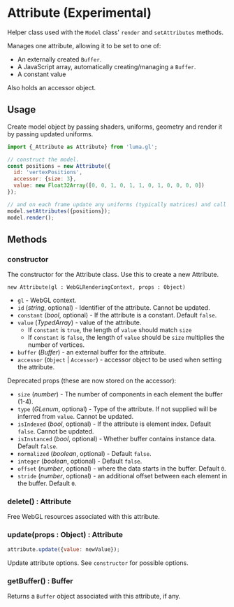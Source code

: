 # Attribute (Experimental)

Helper class used with the `Model` class' `render` and `setAttributes` methods.

Manages one attribute, allowing it to be set to one of:
* An externally created `Buffer`.
* A JavaScript array, automatically creating/managing a `Buffer`.
* A constant value

Also holds an accessor object.

## Usage

Create model object by passing shaders, uniforms, geometry and render it by passing updated uniforms.

```js
import {_Attribute as Attribute} from 'luma.gl';
```

```js
// construct the model.
const positions = new Attribute({
  id: 'vertexPositions',
  accessor: {size: 3},
  value: new Float32Array([0, 0, 1, 0, 1, 1, 0, 1, 0, 0, 0, 0])
});

// and on each frame update any uniforms (typically matrices) and call render.
model.setAttributes({positions});
model.render();
```

## Methods

### constructor

The constructor for the Attribute class. Use this to create a new Attribute.

`new Attribute(gl : WebGLRenderingContext, props : Object)`

* `gl` - WebGL context.
* `id` (*string*, optional) - Identifier of the attribute. Cannot be updated.
* `constant` (*bool*, optional) - If the attribute is a constant. Default `false`.
* `value` (*TypedArray*) - value of the attribute.
    - If `constant` is `true`, the length of `value` should match `size`
    - If `constant` is `false`, the length of `value` should be `size` multiplies the number of vertices.
* `buffer` (*Buffer*) - an external buffer for the attribute.
* `accessor` (`Object` | `Accessor`) - accessor object to be used when setting the attribute.

Deprecated props (these are now stored on the accessor):
* `size` (*number*) - The number of components in each element the buffer (1-4).
* `type` (*GLenum*, optional) - Type of the attribute. If not supplied will be inferred from `value`. Cannot be updated.
* `isIndexed` (*bool*, optional) - If the attribute is element index. Default `false`. Cannot be updated.
* `isInstanced` (*bool*, optional) - Whether buffer contains instance data. Default `false`.
* `normalized` (*boolean*, optional) - Default `false`.
* `integer` (*boolean*, optional) - Default `false`.
* `offset` (*number*, optional) - where the data starts in the buffer. Default `0`.
* `stride` (*number*, optional) - an additional offset between each element in the buffer. Default `0`.


### delete() : Attribute

Free WebGL resources associated with this attribute.


### update(props : Object) : Attribute

```js
attribute.update({value: newValue});
```

Update attribute options. See `constructor` for possible options.


### getBuffer() : Buffer

Returns a `Buffer` object associated with this attribute, if any.
